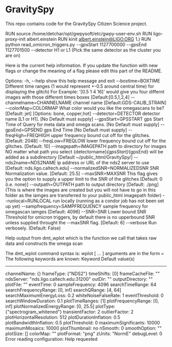 # GravitySpy
This repo contains code for the GravitySpy Citizen Science project.

RUN source /home/detchar/opt/gwpysoft/etc/gwpy-user-env.sh
RUN ligo-proxy-init albert.einstein
RUN kinit albert.einstein@LIGO.ORG
1.) RUN python read_omicron_triggers.py --gpsStart 1127700000 --gpsEnd 1127701500 --detector H1 or L1
(Pick the same detector as the cluster you are on)

Here is the current help information. If you update the function with new flags or change the meaning of a flag please edit this part of the README.

Options:
  -h, --help            show this help message and exit
  --boxtime=BOXTIME     Different time ranges (1 would represent +-0.5 around
                        central time) for displaying the glitch) For Example:
                        '[0.5 1 4 16]' would give you four differnt images
                        with those different times boxes [Default:[0.5,1,2,4]
  --channelname=CHANNELNAME
                        channel name [Default:GDS-CALIB_STRAIN]
  --colorMap=COLORMAP   What color would you like the omegascans to be?
                        [Default: jet] [Options: bone, copper,hot]
  --detector=DETECTOR   detector name [L1 or H1]. [No Default must supply]
  --gpsStart=GPSSTART   gps Start Time of Query for meta data and omega scans.
                        [No Default must supply]
  --gpsEnd=GPSEND       gps End Time [No Default must supply]
  --freqHigh=FREQHIGH   upper frequency bound cut off for the glitches.
                        [Default: 2048]
  --freqLow=FREQLOW     lower frequency bound cut off for the glitches.
                        [Default: 10]
  --imagepath=IMAGEPATH
                        path to directory for images NO matter what path you
                        select {detectorname}_{gpsStart}_{gpsEnd} will be
                        added as a subdirectory [Default
                        ~/public_html/GravitySpy/]
  --nds2name=NDS2NAME   ip address or URL of the nds2
                        server to use [Default: nds.ligo.caltech.edu]
  --normalizedSNR=NORMALIZEDSNR
                        SNR Normalization value. [Default: 25.5]
  --maxSNR=MAXSNR       This flag gives you the option to supply a upper limit
                        to the SNR of the glitches [Default: 0 (i.e. none)]
  --outpath=OUTPATH     path to output directory [Default: ./png] (This is
                        where the images are created but you will not have to
                        go in this folder as the iamges are transferred to
                        your public_html imagepath folder)
  --runlocal=RUNLOCAL   run locally (running as a condor job has not been set
                        up yet)
  --sampfrequency=SAMPFREQUENCY
                        sample frequency for omegascan iamges [Default: 4096]
  --SNR=SNR             Lower bound SNR Threshold for omicron triggers, by
                        default there is no upperbound SNR unless supplied
                        throught the --maxSNR flag. [Default: 6]
  --verbose             Run verbosely. (Default: False)

Help output from dmt_wplot which is the function we call that takes raw data and constructs the omega scan

The dmt_wplot command syntax is:
  wplot <argument-1> [ ... <argument-n>]
arguments are in the form <keyword>=<value>
The following keywords are known: 
  Keyword                    Default value(s)
  -------                    ----------------
  channelName:                {}
  frameType:                  {"NDS2"}
  timeShifts:                 [0]
  frameCacheFile:             ""
  ndsServer:                  "nds.ligo.caltech.edu:31200"
  outDir:                     ""
  outputDirectory:            ""
  plotFile:                   ""
  eventTime:                  0
  sampleFrequency:            4096
  searchTimeRange:            64
  searchFrequencyRange:       [0, inf]
  searchQRange:               [4, 64]
  searchMaximumEnergyLoss:    0.2
  whiteNoiseFalseRate:        1
  eventThreshold:             0
  searchWindowDuration:       0.1
  plotTimeRanges:             [1]
  plotFrequencyRange:         [0, inf]
  plotNormalizedEnergyRange:  [0, 25.5]
  plotType:                   {"spectrogram_whitened"}
  transientFactor:            2
  outlierFactor:              2
  plotHorizontalResolution:   512
  plotDurationInflation:      0.5
  plotBandwidthInflation:     0.5
  plotThreshold:              0
  maximumSignificants:        10000
  maximumMosaics:             10000
  plotThumbnail:              no
  nSmooth:                    0
  smoothOption:               ""
  plotSize:                   []
  colorMap:                   ""
  plotFormat:                 "png"
  zUnits:                     "NormE"
  debugLevel:                 0
Error reading configuration: Help requested
